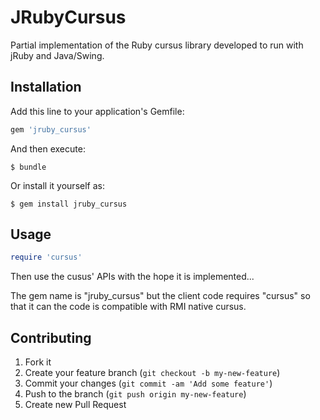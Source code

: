 # JRubyCursus

Partial implementation of the Ruby cursus library developed to run with 
jRuby and Java/Swing.

## Installation

Add this line to your application's Gemfile:

```ruby
gem 'jruby_cursus'
```

And then execute:

```console
$ bundle
```

Or install it yourself as:

```console
$ gem install jruby_cursus
```

## Usage

```ruby
require 'cursus'
```
   
Then use the cusus' APIs with the hope it is implemented...

The gem name is "jruby_cursus" but the client code requires "cursus" so 
that it can the code is compatible with RMI native cursus.

## Contributing

1. Fork it
2. Create your feature branch (`git checkout -b my-new-feature`)
3. Commit your changes (`git commit -am 'Add some feature'`)
4. Push to the branch (`git push origin my-new-feature`)
5. Create new Pull Request
